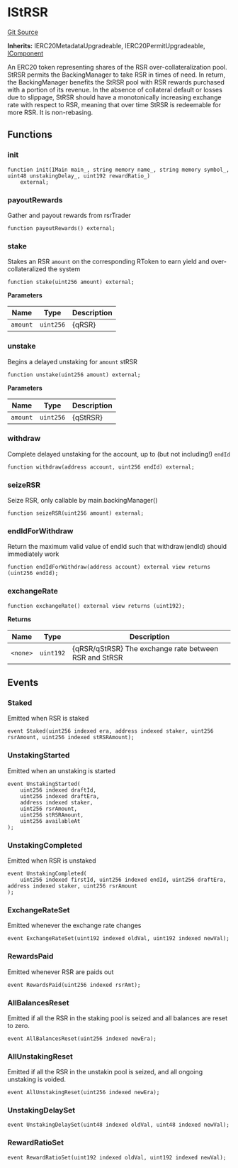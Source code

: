 # IStRSR
[Git Source](https://github.com/larrythecucumber321/protocol/blob/77d337b8595ba96d069ded321419b36a61984170/contracts/interfaces/IStRSR.sol)

**Inherits:**
IERC20MetadataUpgradeable, IERC20PermitUpgradeable, [IComponent](/tools/docgen/src/contracts/interfaces/IComponent.sol/interface.IComponent.md)

An ERC20 token representing shares of the RSR over-collateralization pool.
StRSR permits the BackingManager to take RSR in times of need. In return, the BackingManager
benefits the StRSR pool with RSR rewards purchased with a portion of its revenue.
In the absence of collateral default or losses due to slippage, StRSR should have a
monotonically increasing exchange rate with respect to RSR, meaning that over time
StRSR is redeemable for more RSR. It is non-rebasing.


## Functions
### init


```solidity
function init(IMain main_, string memory name_, string memory symbol_, uint48 unstakingDelay_, uint192 rewardRatio_)
    external;
```

### payoutRewards

Gather and payout rewards from rsrTrader


```solidity
function payoutRewards() external;
```

### stake

Stakes an RSR `amount` on the corresponding RToken to earn yield and over-collateralized
the system


```solidity
function stake(uint256 amount) external;
```
**Parameters**

|Name|Type|Description|
|----|----|-----------|
|`amount`|`uint256`|{qRSR}|


### unstake

Begins a delayed unstaking for `amount` stRSR


```solidity
function unstake(uint256 amount) external;
```
**Parameters**

|Name|Type|Description|
|----|----|-----------|
|`amount`|`uint256`|{qStRSR}|


### withdraw

Complete delayed unstaking for the account, up to (but not including!) `endId`


```solidity
function withdraw(address account, uint256 endId) external;
```

### seizeRSR

Seize RSR, only callable by main.backingManager()


```solidity
function seizeRSR(uint256 amount) external;
```

### endIdForWithdraw

Return the maximum valid value of endId such that withdraw(endId) should immediately work


```solidity
function endIdForWithdraw(address account) external view returns (uint256 endId);
```

### exchangeRate


```solidity
function exchangeRate() external view returns (uint192);
```
**Returns**

|Name|Type|Description|
|----|----|-----------|
|`<none>`|`uint192`|{qRSR/qStRSR} The exchange rate between RSR and StRSR|


## Events
### Staked
Emitted when RSR is staked


```solidity
event Staked(uint256 indexed era, address indexed staker, uint256 rsrAmount, uint256 indexed stRSRAmount);
```

### UnstakingStarted
Emitted when an unstaking is started


```solidity
event UnstakingStarted(
    uint256 indexed draftId,
    uint256 indexed draftEra,
    address indexed staker,
    uint256 rsrAmount,
    uint256 stRSRAmount,
    uint256 availableAt
);
```

### UnstakingCompleted
Emitted when RSR is unstaked


```solidity
event UnstakingCompleted(
    uint256 indexed firstId, uint256 indexed endId, uint256 draftEra, address indexed staker, uint256 rsrAmount
);
```

### ExchangeRateSet
Emitted whenever the exchange rate changes


```solidity
event ExchangeRateSet(uint192 indexed oldVal, uint192 indexed newVal);
```

### RewardsPaid
Emitted whenever RSR are paids out


```solidity
event RewardsPaid(uint256 indexed rsrAmt);
```

### AllBalancesReset
Emitted if all the RSR in the staking pool is seized and all balances are reset to zero.


```solidity
event AllBalancesReset(uint256 indexed newEra);
```

### AllUnstakingReset
Emitted if all the RSR in the unstakin pool is seized, and all ongoing unstaking is voided.


```solidity
event AllUnstakingReset(uint256 indexed newEra);
```

### UnstakingDelaySet

```solidity
event UnstakingDelaySet(uint48 indexed oldVal, uint48 indexed newVal);
```

### RewardRatioSet

```solidity
event RewardRatioSet(uint192 indexed oldVal, uint192 indexed newVal);
```

